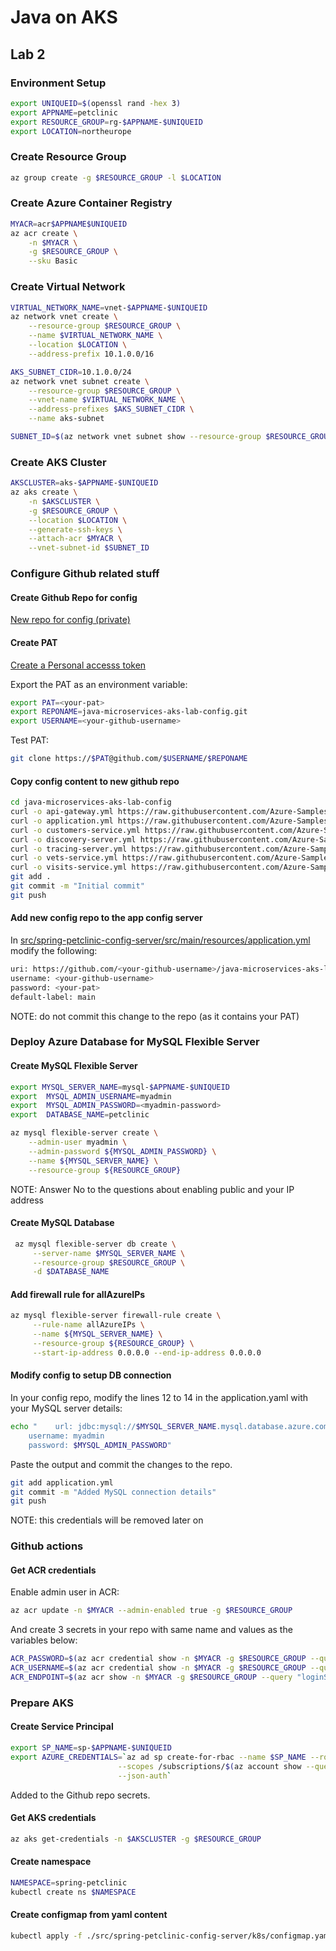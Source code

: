 # Java on AKS

## Lab 2

### Environment Setup

```bash
export UNIQUEID=$(openssl rand -hex 3)
export APPNAME=petclinic
export RESOURCE_GROUP=rg-$APPNAME-$UNIQUEID
export LOCATION=northeurope
```	

### Create Resource Group

```bash
az group create -g $RESOURCE_GROUP -l $LOCATION
```
### Create Azure Container Registry

```bash
MYACR=acr$APPNAME$UNIQUEID
az acr create \
    -n $MYACR \
    -g $RESOURCE_GROUP \
    --sku Basic
```

### Create Virtual Network

```bash
VIRTUAL_NETWORK_NAME=vnet-$APPNAME-$UNIQUEID
az network vnet create \
    --resource-group $RESOURCE_GROUP \
    --name $VIRTUAL_NETWORK_NAME \
    --location $LOCATION \
    --address-prefix 10.1.0.0/16

AKS_SUBNET_CIDR=10.1.0.0/24
az network vnet subnet create \
    --resource-group $RESOURCE_GROUP \
    --vnet-name $VIRTUAL_NETWORK_NAME \
    --address-prefixes $AKS_SUBNET_CIDR \
    --name aks-subnet

SUBNET_ID=$(az network vnet subnet show --resource-group $RESOURCE_GROUP --vnet-name $VIRTUAL_NETWORK_NAME --name aks-subnet --query id -o tsv)
```

### Create AKS Cluster

```bash
AKSCLUSTER=aks-$APPNAME-$UNIQUEID
az aks create \
    -n $AKSCLUSTER \
    -g $RESOURCE_GROUP \
    --location $LOCATION \
    --generate-ssh-keys \
    --attach-acr $MYACR \
    --vnet-subnet-id $SUBNET_ID
```

### Configure Github related stuff

#### Create Github Repo for config

[New repo for config (private)](https://github.com/dsanchor/java-microservices-aks-lab-config)

#### Create PAT

[Create a Personal accesss token](https://docs.github.com/en/authentication/keeping-your-account-and-data-secure/managing-your-personal-access-tokens#creating-a-personal-access-token-classic)

Export the PAT as an environment variable:

```bash
export PAT=<your-pat>
export REPONAME=java-microservices-aks-lab-config.git
export USERNAME=<your-github-username>
```

Test PAT:

```bash
git clone https://$PAT@github.com/$USERNAME/$REPONAME
```

#### Copy config content to new github repo

```bash
cd java-microservices-aks-lab-config
curl -o api-gateway.yml https://raw.githubusercontent.com/Azure-Samples/java-microservices-aks-lab/main/config/api-gateway.yml
curl -o application.yml https://raw.githubusercontent.com/Azure-Samples/java-microservices-aks-lab/main/docs/02_lab_migrate/0203_application.yml
curl -o customers-service.yml https://raw.githubusercontent.com/Azure-Samples/java-microservices-aks-lab/main/config/customers-service.yml
curl -o discovery-server.yml https://raw.githubusercontent.com/Azure-Samples/java-microservices-aks-lab/main/config/discovery-server.yml
curl -o tracing-server.yml https://raw.githubusercontent.com/Azure-Samples/java-microservices-aks-lab/main/config/tracing-server.yml
curl -o vets-service.yml https://raw.githubusercontent.com/Azure-Samples/java-microservices-aks-lab/main/config/vets-service.yml
curl -o visits-service.yml https://raw.githubusercontent.com/Azure-Samples/java-microservices-aks-lab/main/config/visits-service.yml
git add .
git commit -m "Initial commit"
git push
```

#### Add new config repo to the app config server

In  [src/spring-petclinic-config-server/src/main/resources/application.yml](./src/spring-petclinic-config-server/src/main/resources/application.yml) modify the following:

```bash
uri: https://github.com/<your-github-username>/java-microservices-aks-lab-config
username: <your-github-username>
password: <your-pat>
default-label: main
```

NOTE: do not commit this change to the repo (as it contains your PAT)

### Deploy Azure Database for MySQL Flexible Server

#### Create MySQL Flexible Server

```bash
export MYSQL_SERVER_NAME=mysql-$APPNAME-$UNIQUEID
export  MYSQL_ADMIN_USERNAME=myadmin
export  MYSQL_ADMIN_PASSWORD=<myadmin-password>
export  DATABASE_NAME=petclinic

az mysql flexible-server create \
    --admin-user myadmin \
    --admin-password ${MYSQL_ADMIN_PASSWORD} \
    --name ${MYSQL_SERVER_NAME} \
    --resource-group ${RESOURCE_GROUP} 
```

NOTE: Answer No to the questions about enabling public and your IP address

#### Create MySQL Database

```bash
 az mysql flexible-server db create \
     --server-name $MYSQL_SERVER_NAME \
     --resource-group $RESOURCE_GROUP \
     -d $DATABASE_NAME
```

#### Add firewall rule for allAzureIPs

```bash
az mysql flexible-server firewall-rule create \
     --rule-name allAzureIPs \
     --name ${MYSQL_SERVER_NAME} \
     --resource-group ${RESOURCE_GROUP} \
     --start-ip-address 0.0.0.0 --end-ip-address 0.0.0.0
```

#### Modify config to setup DB connection 

In your config repo, modify the lines 12 to 14 in the application.yaml with your MySQL server details:

```bash
echo "    url: jdbc:mysql://$MYSQL_SERVER_NAME.mysql.database.azure.com:3306/petclinic?useSSL=true
    username: myadmin
    password: $MYSQL_ADMIN_PASSWORD"
``` 

Paste the output and commit the changes to the repo.

```bash	
git add application.yml
git commit -m "Added MySQL connection details"
git push
```

NOTE: this credentials will be removed later on

### Github actions

#### Get ACR credentials

Enable admin user in ACR:

```bash
az acr update -n $MYACR --admin-enabled true -g $RESOURCE_GROUP
```

And create 3 secrets in your repo with same name and values as the variables below:

```bash
ACR_PASSWORD=$(az acr credential show -n $MYACR -g $RESOURCE_GROUP --query "passwords[0].value" -o tsv)
ACR_USERNAME=$(az acr credential show -n $MYACR -g $RESOURCE_GROUP --query "username" -o tsv)
ACR_ENDPOINT=$(az acr show -n $MYACR -g $RESOURCE_GROUP --query "loginServer" -o tsv)
```


### Prepare AKS

#### Create Service Principal

```bash
export SP_NAME=sp-$APPNAME-$UNIQUEID
export AZURE_CREDENTIALS=`az ad sp create-for-rbac --name $SP_NAME --role contributor \
                        --scopes /subscriptions/$(az account show --query id --output tsv)/resourceGroups/$RESOURCE_GROUP \
                        --json-auth`
```

Added to the Github repo secrets.

#### Get AKS credentials

```bash
az aks get-credentials -n $AKSCLUSTER -g $RESOURCE_GROUP
```

#### Create namespace

```bash
NAMESPACE=spring-petclinic
kubectl create ns $NAMESPACE
```

#### Create configmap from yaml content
    
```bash	
kubectl apply -f ./src/spring-petclinic-config-server/k8s/configmap.yaml -n $NAMESPACE
```
